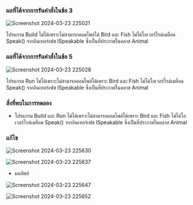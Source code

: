 ### ผลที่ได้จากการรันคำสั่งในข้อ 3

![Screenshot 2024-03-23 225021](https://github.com/KanyakornPuengmon/03376836-OOP-2566-Lab-13/assets/144195697/f2b6a0b3-e036-4f5f-9b6d-7d4acebfe2d6)

โปรแกรม Build ไม่ได้เพราะไม่สามารถคอมไพล์ได้ Bird และ Fish ไม่ได้โอเวอร์ไรด์เมท็อด Speak() จากอินเทอร์เฟซ ISpeakable ซึ่งเป็นที่ประกาศในคลาส Animal

### ผลที่ได้จากการรันคำสั่งในข้อ 5

![Screenshot 2024-03-23 225028](https://github.com/KanyakornPuengmon/03376836-OOP-2566-Lab-13/assets/144195697/a8dc9f9b-5313-4596-bd2b-605525c15828)

โปรแกรม Run ไม่ได้เพราะไม่สามารถคอมไพล์ได้เพราะ Bird และ Fish ไม่ได้โอเวอร์ไรด์เมท็อด Speak() จากอินเทอร์เฟซ ISpeakable ซึ่งเป็นที่ประกาศในคลาส Animal

### สิ่งที่พบในการทดลอง
- โปรแกรม  Build และ Run ไม่ได้เพราะไม่สามารถคอมไพล์ได้เพราะ Bird และ Fish ไม่ได้โอเวอร์ไรด์เมท็อด Speak() จากอินเทอร์เฟซ ISpeakable ซึ่งเป็นที่ประกาศในคลาส Animal

### แก้ไข

![Screenshot 2024-03-23 225630](https://github.com/KanyakornPuengmon/03376836-OOP-2566-Lab-13/assets/144195697/ba391644-9bc6-4341-ab96-2ab7c5b9309b)

![Screenshot 2024-03-23 225637](https://github.com/KanyakornPuengmon/03376836-OOP-2566-Lab-13/assets/144195697/5e9d2230-75d4-4eb0-8beb-04a1bcf3f8cd)


- ผลลัพท์

![Screenshot 2024-03-23 225647](https://github.com/KanyakornPuengmon/03376836-OOP-2566-Lab-13/assets/144195697/ffe2513a-2922-44ee-8743-735403a9bf29)

![Screenshot 2024-03-23 225652](https://github.com/KanyakornPuengmon/03376836-OOP-2566-Lab-13/assets/144195697/417d8562-c38a-44b2-a417-067165663036)

